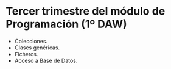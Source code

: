# Tercer trimestre del módulo de Programación (1º DAW)

- Colecciones.
- Clases genéricas.
- Ficheros.
- Acceso a Base de Datos.
